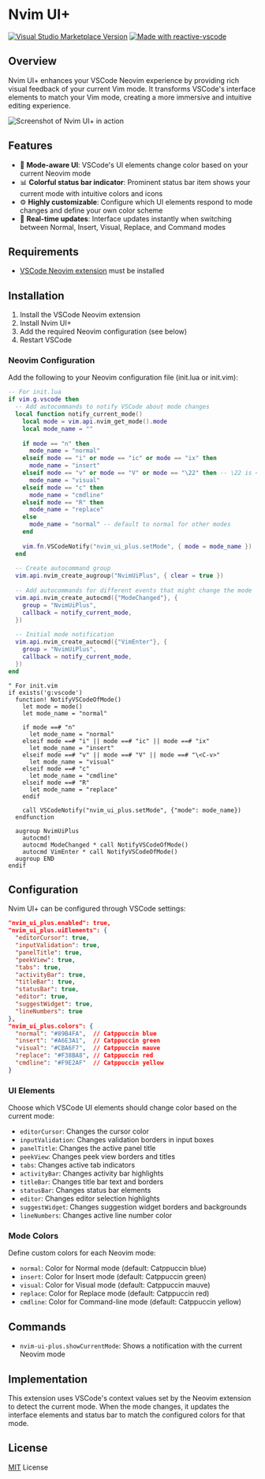 # Nvim UI+

<a href="https://marketplace.visualstudio.com/items?itemName=wrath-codes.nvim_ui_plus" target="__blank"><img src="https://img.shields.io/visual-studio-marketplace/v/wrath-codes.nvim_ui_plus.svg?color=eee&amp;label=VS%20Code%20Marketplace&logo=visual-studio-code" alt="Visual Studio Marketplace Version" /></a>
<a href="https://kermanx.github.io/reactive-vscode/" target="__blank"><img src="https://img.shields.io/badge/made_with-reactive--vscode-%23007ACC?style=flat&labelColor=%23229863"  alt="Made with reactive-vscode" /></a>

## Overview

Nvim UI+ enhances your VSCode Neovim experience by providing rich visual feedback of your current Vim mode. It transforms VSCode's interface elements to match your Vim mode, creating a more immersive and intuitive editing experience.

![Screenshot of Nvim UI+ in action](https://example.com/screenshot.png)

## Features

- 🌈 **Mode-aware UI**: VSCode's UI elements change color based on your current Neovim mode
- 📊 **Colorful status bar indicator**: Prominent status bar item shows your current mode with intuitive colors and icons
- ⚙️ **Highly customizable**: Configure which UI elements respond to mode changes and define your own color scheme
- 🔄 **Real-time updates**: Interface updates instantly when switching between Normal, Insert, Visual, Replace, and Command modes

## Requirements

- [VSCode Neovim extension](https://marketplace.visualstudio.com/items?itemName=asvetliakov.vscode-neovim) must be installed

## Installation

1. Install the VSCode Neovim extension
2. Install Nvim UI+
3. Add the required Neovim configuration (see below)
4. Restart VSCode

### Neovim Configuration

Add the following to your Neovim configuration file (init.lua or init.vim):

```lua
-- For init.lua
if vim.g.vscode then
  -- Add autocommands to notify VSCode about mode changes
  local function notify_current_mode()
    local mode = vim.api.nvim_get_mode().mode
    local mode_name = ""
    
    if mode == "n" then
      mode_name = "normal"
    elseif mode == "i" or mode == "ic" or mode == "ix" then
      mode_name = "insert"
    elseif mode == "v" or mode == "V" or mode == "\22" then -- \22 is <C-v>
      mode_name = "visual"
    elseif mode == "c" then
      mode_name = "cmdline"
    elseif mode == "R" then
      mode_name = "replace"
    else
      mode_name = "normal" -- default to normal for other modes
    end
    
    vim.fn.VSCodeNotify("nvim_ui_plus.setMode", { mode = mode_name })
  end
  
  -- Create autocommand group
  vim.api.nvim_create_augroup("NvimUiPlus", { clear = true })
  
  -- Add autocommands for different events that might change the mode
  vim.api.nvim_create_autocmd({"ModeChanged"}, {
    group = "NvimUiPlus",
    callback = notify_current_mode,
  })
  
  -- Initial mode notification
  vim.api.nvim_create_autocmd({"VimEnter"}, {
    group = "NvimUiPlus",
    callback = notify_current_mode,
  })
end
```

```vim
" For init.vim
if exists('g:vscode')
  function! NotifyVSCodeOfMode()
    let mode = mode()
    let mode_name = "normal"
    
    if mode ==# "n"
      let mode_name = "normal"
    elseif mode ==# "i" || mode ==# "ic" || mode ==# "ix"
      let mode_name = "insert"
    elseif mode ==# "v" || mode ==# "V" || mode ==# "\<C-v>"
      let mode_name = "visual"
    elseif mode ==# "c"
      let mode_name = "cmdline"
    elseif mode ==# "R"
      let mode_name = "replace"
    endif
    
    call VSCodeNotify("nvim_ui_plus.setMode", {"mode": mode_name})
  endfunction
  
  augroup NvimUiPlus
    autocmd!
    autocmd ModeChanged * call NotifyVSCodeOfMode()
    autocmd VimEnter * call NotifyVSCodeOfMode()
  augroup END
endif
```

## Configuration

Nvim UI+ can be configured through VSCode settings:

```json
"nvim_ui_plus.enabled": true,
"nvim_ui_plus.uiElements": {
  "editorCursor": true,
  "inputValidation": true,
  "panelTitle": true,
  "peekView": true,
  "tabs": true,
  "activityBar": true,
  "titleBar": true,
  "statusBar": true,
  "editor": true,
  "suggestWidget": true,
  "lineNumbers": true
},
"nvim_ui_plus.colors": {
  "normal": "#89B4FA",  // Catppuccin blue
  "insert": "#A6E3A1",  // Catppuccin green
  "visual": "#CBA6F7",  // Catppuccin mauve
  "replace": "#F38BA8", // Catppuccin red
  "cmdline": "#F9E2AF"  // Catppuccin yellow
}
```

### UI Elements

Choose which VSCode UI elements should change color based on the current mode:

- `editorCursor`: Changes the cursor color
- `inputValidation`: Changes validation borders in input boxes
- `panelTitle`: Changes the active panel title 
- `peekView`: Changes peek view borders and titles
- `tabs`: Changes active tab indicators
- `activityBar`: Changes activity bar highlights
- `titleBar`: Changes title bar text and borders
- `statusBar`: Changes status bar elements
- `editor`: Changes editor selection highlights
- `suggestWidget`: Changes suggestion widget borders and backgrounds
- `lineNumbers`: Changes active line number color

### Mode Colors

Define custom colors for each Neovim mode:

- `normal`: Color for Normal mode (default: Catppuccin blue)
- `insert`: Color for Insert mode (default: Catppuccin green)
- `visual`: Color for Visual mode (default: Catppuccin mauve)
- `replace`: Color for Replace mode (default: Catppuccin red)
- `cmdline`: Color for Command-line mode (default: Catppuccin yellow)

## Commands

- `nvim-ui-plus.showCurrentMode`: Shows a notification with the current Neovim mode

## Implementation

This extension uses VSCode's context values set by the Neovim extension to detect the current mode. When the mode changes, it updates the interface elements and status bar to match the configured colors for that mode.

## License

[MIT](./LICENSE.md) License
